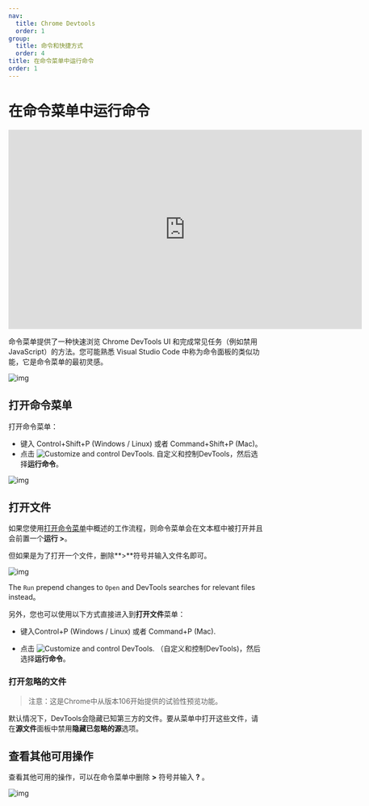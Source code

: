 ```yaml
---
nav:
  title: Chrome Devtools
  order: 1
group:
  title: 命令和快捷方式
  order: 4
title: 在命令菜单中运行命令
order: 1
---
```


<h1>在命令菜单中运行命令</h1>

<iframe width="700" height="394" src="https://www.youtube.com/embed/xHusjrb_34A" title="Faster DevTools navigation with shortcuts and settings | DevTools Tips" frameborder="0" allow="accelerometer; autoplay; clipboard-write; encrypted-media; gyroscope; picture-in-picture; web-share" allowfullscreen></iframe>

命令菜单提供了一种快速浏览 Chrome DevTools UI 和完成常见任务（例如禁用 JavaScript）的方法。您可能熟悉 Visual Studio Code 中称为命令面板的类似功能，它是命令菜单的最初灵感。

![img](https://wd.imgix.net/image/NJdAV9UgKuN8AhoaPBquL7giZQo1/31z4kKSuDRYiAhU3P4Ek.png?auto=format&w=845)

## 打开命令菜单

<p id="001">打开命令菜单：</p>

- 键入 Control+Shift+P (Windows / Linux) 或者 Command+Shift+P (Mac)。
- 点击 ![Customize and control DevTools.](https://wd.imgix.net/image/NJdAV9UgKuN8AhoaPBquL7giZQo1/9gzXiTYY0nZzBxGI6KrV.svg) 自定义和控制DevTools，然后选择**运行命令**。

![img](https://wd.imgix.net/image/NJdAV9UgKuN8AhoaPBquL7giZQo1/w028xC4ctg5PFvNOww2o.png?auto=format&w=845)

## 打开文件

如果您使用[打开命令菜单](#001)中概述的工作流程，则命令菜单会在文本框中被打开并且会前置一个**运行 >**。

但如果是为了打开一个文件，删除**>**符号并输入文件名即可。

![img](https://wd.imgix.net/image/NJdAV9UgKuN8AhoaPBquL7giZQo1/qp9YQQrcrs5khp3mRaHw.png?auto=format&w=845)

The `Run` prepend changes to `Open` and DevTools searches for relevant files instead。

另外，您也可以使用以下方式直接进入到**打开文件**菜单：

- 键入Control+P (Windows / Linux) 或者 Command+P (Mac).

- 点击 ![Customize and control DevTools.](https://wd.imgix.net/image/NJdAV9UgKuN8AhoaPBquL7giZQo1/9gzXiTYY0nZzBxGI6KrV.svg) （自定义和控制DevTools)，然后选择**运行命令**。

  

### 打开忽略的文件

> 注意：这是Chrome中从版本106开始提供的试验性预览功能。

默认情况下，DevTools会隐藏已知第三方的文件。要从菜单中打开这些文件，请在**源文件**面板中禁用**隐藏已忽略的源**选项。



## 查看其他可用操作

查看其他可用的操作，可以在命令菜单中删除 **>** 符号并输入 **?** 。

![img](https://wd.imgix.net/image/NJdAV9UgKuN8AhoaPBquL7giZQo1/bXm6Q6IBmGnbire4m7Mh.png?auto=format&w=845)

